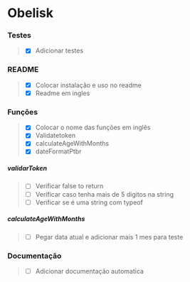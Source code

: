 # Obelisk
  ### Testes
> - [x] Adicionar testes
  ### README
> - [x] Colocar instalação e uso no readme
> - [x] Readme em ingles
  ### Funções
> - [x] Colocar o nome das funções em inglês
> - [x] Validatetoken
> - [x] calculateAgeWithMonths
> - [x] dateFormatPtbr
  ##### validarToken
> - [ ] Verificar false to return
> - [ ] Verificar caso tenha mais de 5 digitos na string
> - [ ] Verificar se é uma string com typeof
  ##### calculateAgeWithMonths
> - [ ] Pegar data atual e adicionar mais 1 mes para teste
  ### Documentação
> - [ ] Adicionar documentação automatica